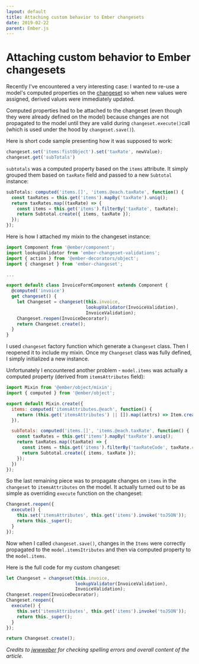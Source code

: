 ```yaml
---
layout: default
title: Attaching custom behavior to Ember changesets
date: 2019-02-22
parent: Ember.js
---
```


# Attaching custom behavior to Ember changesets

Recently I've encountered a very interesting case: I wanted to re-use a model's computed properties on the [changeset](https://github.com/poteto/ember-changeset) so when new values were assigned, derived values were immediately updated.

Computed properties had to be attached to the changeset (even though they were already defined on the model) because changes are not propagated to the model until they are valid during `changeset.execute()`call (which is used under the hood by `changeset.save()`).

Here is short code sample presenting how it was supposed to work:

```javascript
changeset.set('items:fistObject').set('taxRate', newValue);
changeset.get('subTotals')
```

`subtotals` was a computed property based on the `items` attribute. It simply grouped them based on `taxRate` field and passed to a new `Subtotal` instance:

```javascript
subTotals: computed('items.[]', 'items.@each.taxRate', function() {
  const taxRates = this.get('items').mapBy('taxRate').uniq();
  return taxRates.map((taxRate) => {
    const items = this.get('items').filterBy('taxRate', taxRate);
    return Subtotal.create({ items, taxRate });
  });
});
```

Here is how I attached my mixin to the changeset instance:

```javascript
import Component from '@ember/component';
import lookupValidator from 'ember-changeset-validations';
import { action } from '@ember-decorators/object';
import { changeset } from 'ember-changeset';

...

export default class InvoiceFormComponent extends Component {
  @computed('invoice')
  get changeset() {
    let Changeset = changeset(this.invoice,
                              lookupValidator(InvoiceValidation),
                              InvoiceValidation);
    Changeset.reopen(InvoiceDecorator);
    return Changeset.create();
  }
}
```

I used `changeset` factory function which generate a `Changeset` class. Then I reopened it to include my mixin. Once my `Changeset` class was fully defined, I simply initialized a new instance.

Unfortunately I encountered another problem - `model.items` was actually a computed property (derived from `itemsAttributes` field):

```javascript
import Mixin from '@ember/object/mixin';
import { computed } from '@ember/object';

export default Mixin.create({
  items: computed('itemsAttributes.@each', function() {
    return (this.get('itemsAttributes') || []).map((attrs) => Item.create(attrs));
  }),

  subTotals: computed('items.[]', 'items.@each.taxRate', function() {
    const taxRates = this.get('items').mapBy('taxRate').uniq();
    return taxRates.map((taxRate) => {
      const items = this.get('items').filterBy('taxRateCode', taxRate.code);
      return Subtotal.create({ items, taxRate });
    });
  })
});
```

So the last remaining piece was to propagate changes on `items` in the `changeset` to `itemsAttributes` on the model. It actually turned out to be as simple as overriding `execute` function on the changeset:

```javascript
Changeset.reopen({
  execute() {
    this.set('itemsAttributes', this.get('items').invoke('toJSON'));
    return this._super();
  }
});
```

Now when I called `changeset.save()`, changes in the `Items` were correctly propagated to the `model.itemsItributes` and then via computed property to the `model.items`.

Here is the full code for my custom changeset:

```javascript
let Changeset = changeset(this.invoice,
                          lookupValidator(InvoiceValidation),
                          InvoiceValidation);
Changeset.reopen(InvoiceDecorator);
Changeset.reopen({
  execute() {
    this.set('itemsAttributes', this.get('items').invoke('toJSON'));
    return this._super();
  }
});

return Changeset.create();
```

*Credits to [jwwweber](https://twitter.com/jwwweber) for checking spelling errors and overall content of the article.*